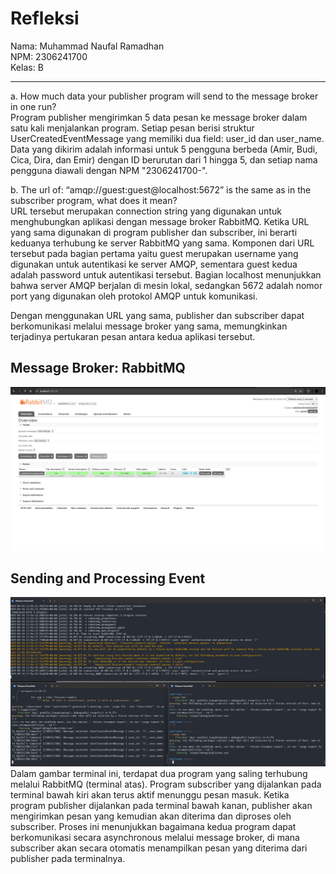 # Refleksi

Nama: Muhammad Naufal Ramadhan <br>
NPM: 2306241700 <br>
Kelas: B
<hr>

a. How much data your publisher program will send to the message broker in one run? <br>
Program publisher mengirimkan 5 data pesan ke message broker dalam satu kali menjalankan program. Setiap pesan berisi struktur UserCreatedEventMessage yang memiliki dua field: user_id dan user_name. Data yang dikirim adalah informasi untuk 5 pengguna berbeda (Amir, Budi, Cica, Dira, dan Emir) dengan ID berurutan dari 1 hingga 5, dan setiap nama pengguna diawali dengan NPM "2306241700-".

b. The url of: “amqp://guest:guest@localhost:5672” is the same as in the subscriber program, what does it mean? <br>
URL tersebut merupakan connection string yang digunakan untuk menghubungkan aplikasi dengan message broker RabbitMQ. Ketika URL yang sama digunakan di program publisher dan subscriber, ini berarti keduanya terhubung ke server RabbitMQ yang sama. Komponen dari URL tersebut pada bagian pertama yaitu guest merupakan username yang digunakan untuk autentikasi ke server AMQP, sementara guest kedua adalah password untuk autentikasi tersebut. Bagian localhost menunjukkan bahwa server AMQP berjalan di mesin lokal, sedangkan 5672 adalah nomor port yang digunakan oleh protokol AMQP untuk komunikasi.

Dengan menggunakan URL yang sama, publisher dan subscriber dapat berkomunikasi melalui message broker yang sama, memungkinkan terjadinya pertukaran pesan antara kedua aplikasi tersebut.

## Message Broker: RabbitMQ
![rabbitmq publisher](/assets/images/Running_RabbitMQ.png)  

## Sending and Processing Event
![sending event](/assets/images/Terminals.png)
Dalam gambar terminal ini, terdapat dua program yang saling terhubung melalui RabbitMQ (terminal atas). Program subscriber yang dijalankan pada terminal bawah kiri akan terus aktif menunggu pesan masuk. Ketika program publisher dijalankan pada terminal bawah kanan, publisher akan mengirimkan pesan yang kemudian akan diterima dan diproses oleh subscriber. Proses ini menunjukkan bagaimana kedua program dapat berkomunikasi secara asynchronous melalui message broker, di mana subscriber akan secara otomatis menampilkan pesan yang diterima dari publisher pada terminalnya.